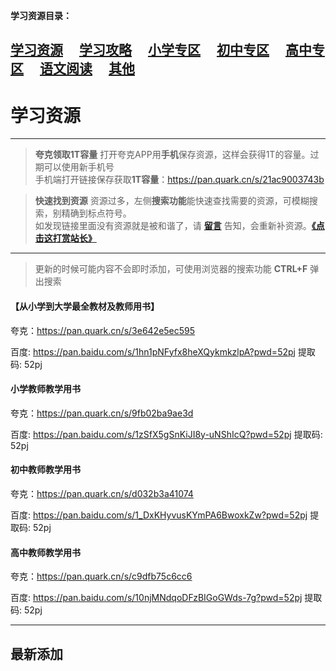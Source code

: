 
**学习资源目录：**

 [学习资源](zh-cn/study/study)&#8195;
 [学习攻略](zh-cn/study/Studyguide)&#8195;
 [小学专区](zh-cn/study/primaryschool)&#8195;
 [初中专区](zh-cn/study/middleschool)&#8195;
 [高中专区](zh-cn/study/highschool)&#8195;
 [语文阅读](zh-cn/study/Chinesereading)&#8195;
 [其他](zh-cn/study/other)
 ---
# 学习资源

----
> **夸克领取1T容量**
  打开夸克APP用**手机**保存资源，这样会获得1T的容量。过期可以使用新手机号  
  手机端打开链接保存获取**1T容量**：https://pan.quark.cn/s/21ac9003743b  

> **快速找到资源**
  资源过多，左侧**搜索功能**能快速查找需要的资源，可模糊搜索，别精确到标点符号。  
  如发现链接里面没有资源就是被和谐了，请 [**留言**](zh-cn/bbs) 告知，会重新补资源。[**《点击这打赏站长》**](zh-cn/dashang)

----
> 更新的时候可能内容不会即时添加，可使用浏览器的搜索功能 **CTRL+F** 弹出搜索

#### 【从小学到大学最全教材及教师用书】

夸克：https://pan.quark.cn/s/3e642e5ec595  

百度: https://pan.baidu.com/s/1hn1pNFyfx8heXQykmkzlpA?pwd=52pj 提取码: 52pj

#### 小学教师教学用书

夸克：https://pan.quark.cn/s/9fb02ba9ae3d  

百度: https://pan.baidu.com/s/1zSfX5gSnKiJI8y-uNShIcQ?pwd=52pj 提取码: 52pj

#### 初中教师教学用书

夸克：https://pan.quark.cn/s/d032b3a41074  

百度: https://pan.baidu.com/s/1_DxKHyvusKYmPA6BwoxkZw?pwd=52pj 提取码: 52pj

#### 高中教师教学用书

夸克：https://pan.quark.cn/s/c9dfb75c6cc6  

百度: https://pan.baidu.com/s/10njMNdqoDFzBIGoGWds-7g?pwd=52pj 提取码: 52pj



----
## 最新添加



